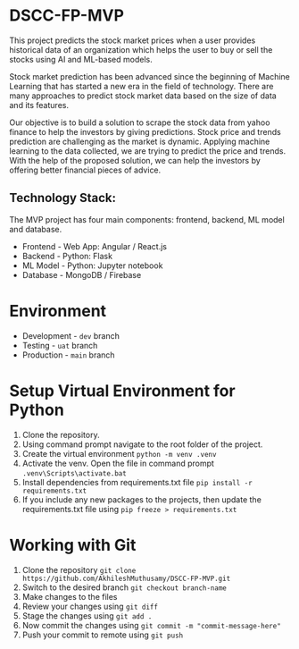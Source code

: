 # DSCC-FP-MVP

This project predicts the stock market prices when a user provides historical data of an organization which helps the user to buy or sell the stocks using AI and ML-based models. 

Stock market prediction has been advanced since the beginning of Machine Learning that has started a new era in the field of technology. There are many approaches to predict stock market data based on the size of data and its features. 

Our objective is to build a solution to scrape the stock data from yahoo finance to help the investors by giving predictions. Stock price and trends prediction are challenging as the market is dynamic. Applying machine learning to the data collected, we are trying to predict the price and trends. With the help of the proposed solution, we can help the investors by offering better financial pieces of advice.

## Technology Stack:
 
The MVP project has four main components: frontend, backend, ML model and database.

* Frontend - Web App: Angular / React.js
* Backend - Python: Flask
* ML Model - Python: Jupyter notebook
* Database - MongoDB / Firebase

# Environment

* Development - `dev` branch
* Testing - `uat` branch
* Production - `main` branch

# Setup Virtual Environment for Python

1. Clone the repository.
2. Using command prompt navigate to the root folder of the project.
3. Create the virtual environment `python -m venv .venv`
4. Activate the venv. Open the file in command prompt `.venv\Scripts\activate.bat`
5. Install dependencies from requirements.txt file `pip install -r requirements.txt`
6. If you include any new packages to the projects, then update the requirements.txt file using `pip freeze > requirements.txt`

# Working with Git

1. Clone the repository `git clone https://github.com/AkhileshMuthusamy/DSCC-FP-MVP.git`
2. Switch to the desired branch `git checkout branch-name`
3. Make changes to the files
4. Review your changes using `git diff`
5. Stage the changes using `git add .`
6. Now commit the changes using `git commit -m "commit-message-here"`
7. Push your commit to remote using `git push`
